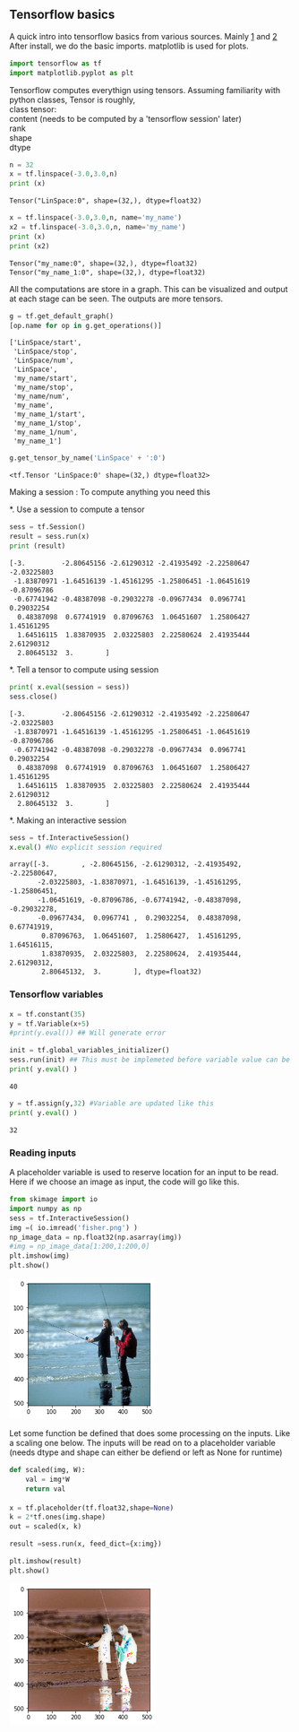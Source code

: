 
## Tensorflow basics

A quick intro into tensorflow basics from various sources. Mainly [1](https://github.com/pkmital/tensorflow_tutorials/blob/master/python/01_basics.py) and [2](https://www.tensorflow.org/tutorials/)  
After install, we do the basic imports. matplotlib is used for plots.



```python
import tensorflow as tf
import matplotlib.pyplot as plt
```

Tensorflow computes everythign using tensors. Assuming familiarity with python classes, Tensor is roughly,    
class tensor:  
    content (needs to be computed by a 'tensorflow session' later)    
    rank  
    shape  
    dtype  


```python
n = 32
x = tf.linspace(-3.0,3.0,n)
print (x)
```

    Tensor("LinSpace:0", shape=(32,), dtype=float32)
    


```python
x = tf.linspace(-3.0,3.0,n, name='my_name')
x2 = tf.linspace(-3.0,3.0,n, name='my_name')
print (x)
print (x2)
```

    Tensor("my_name:0", shape=(32,), dtype=float32)
    Tensor("my_name_1:0", shape=(32,), dtype=float32)
    

All the computations are store in a graph. This can be visualized and output at each stage can be seen. The outputs are more tensors.


```python
g = tf.get_default_graph()
[op.name for op in g.get_operations()]
```




    ['LinSpace/start',
     'LinSpace/stop',
     'LinSpace/num',
     'LinSpace',
     'my_name/start',
     'my_name/stop',
     'my_name/num',
     'my_name',
     'my_name_1/start',
     'my_name_1/stop',
     'my_name_1/num',
     'my_name_1']




```python
g.get_tensor_by_name('LinSpace' + ':0')
```




    <tf.Tensor 'LinSpace:0' shape=(32,) dtype=float32>



Making a session : To compute anything you need this

*. Use a session to compute a tensor


```python
sess = tf.Session()
result = sess.run(x)
print (result)
```

    [-3.         -2.80645156 -2.61290312 -2.41935492 -2.22580647 -2.03225803
     -1.83870971 -1.64516139 -1.45161295 -1.25806451 -1.06451619 -0.87096786
     -0.67741942 -0.48387098 -0.29032278 -0.09677434  0.0967741   0.29032254
      0.48387098  0.67741919  0.87096763  1.06451607  1.25806427  1.45161295
      1.64516115  1.83870935  2.03225803  2.22580624  2.41935444  2.61290312
      2.80645132  3.        ]
    

*. Tell a tensor to compute using session


```python
print( x.eval(session = sess))
sess.close()
```

    [-3.         -2.80645156 -2.61290312 -2.41935492 -2.22580647 -2.03225803
     -1.83870971 -1.64516139 -1.45161295 -1.25806451 -1.06451619 -0.87096786
     -0.67741942 -0.48387098 -0.29032278 -0.09677434  0.0967741   0.29032254
      0.48387098  0.67741919  0.87096763  1.06451607  1.25806427  1.45161295
      1.64516115  1.83870935  2.03225803  2.22580624  2.41935444  2.61290312
      2.80645132  3.        ]
    

*. Making an interactive session


```python
sess = tf.InteractiveSession()
x.eval() #No explicit session required
```




    array([-3.        , -2.80645156, -2.61290312, -2.41935492, -2.22580647,
           -2.03225803, -1.83870971, -1.64516139, -1.45161295, -1.25806451,
           -1.06451619, -0.87096786, -0.67741942, -0.48387098, -0.29032278,
           -0.09677434,  0.0967741 ,  0.29032254,  0.48387098,  0.67741919,
            0.87096763,  1.06451607,  1.25806427,  1.45161295,  1.64516115,
            1.83870935,  2.03225803,  2.22580624,  2.41935444,  2.61290312,
            2.80645132,  3.        ], dtype=float32)



### Tensorflow variables


```python
x = tf.constant(35)
y = tf.Variable(x+5)
#print(y.eval()) ## Will generate error
```


```python
init = tf.global_variables_initializer()
sess.run(init) ## This must be implemeted before variable value can be computed
print( y.eval() )
```

    40
    


```python
y = tf.assign(y,32) #Variable are updated like this
print( y.eval() )
```

    32
    

### Reading inputs

A placeholder variable is used to reserve location for an input to be read. Here if we choose an image as input, the code will go like this.


```python
from skimage import io
import numpy as np
sess = tf.InteractiveSession()
img =( io.imread('fisher.png') )
np_image_data = np.float32(np.asarray(img))
#img = np_image_data[1:200,1:200,0]
plt.imshow(img)
plt.show()
```


![png](output_20_0.png)


Let some function be defined that does some processing on the inputs. Like a scaling one below. The inputs will be read on to a placeholder variable (needs dtype and shape can either be defiend or left as None for runtime)


```python
def scaled(img, W):    
    val = img*W
    return val

x = tf.placeholder(tf.float32,shape=None)
k = 2*tf.ones(img.shape)
out = scaled(x, k)
```


```python
result =sess.run(x, feed_dict={x:img})
```


```python
plt.imshow(result)
plt.show()
```


![png](output_24_0.png)

